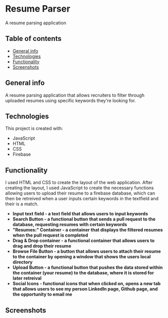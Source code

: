 # Resume Parser
A resume parsing application
## Table of contents
* [General info](#general-info)
* [Technologies](#technologies)
* [Functionality](#functionality)
* [Screenshots](#screenshots)




## General info
A resume parsing application that allows recruiters to filter through uploaded resumes using specific keywords they're looking for.


## Technologies
This project is created with:
* JavaScript
* HTML
* CSS
* Firebase


## Functionality
I used HTML and CSS to create the layout of the web application. After creating the layout, I used JavaScript to create the necessary functions allowing users to 
upload their resume to a firebase database, which can then be retreived when a user inputs certain keywords in the textfield and their is a match. <b />

* Input text field - a text field that allows users to input keywords
* Search Button - a functional button that sends a pull request to the database, requesting resumes with certain keywords
* "Resumes:" Container - a container that displays the filtered resumes when the pull request is completed
* Drag & Drop container - a functional container that allows users to drag and drop their resume
* Browse File Button - a button that allows users to attach their resume to the container by opening a window that shows the users local directory 
* Upload Button - a functional button that pushes the data stored within the container (your resume) to the database, where it is stored for later retreival
* Social Icons - functional icons that when clicked on, opens a new tab that allows users to see my person LinkedIn page, Github page, and the opportunity to email me
	
## Screenshots
